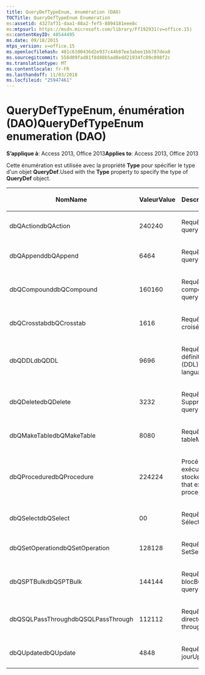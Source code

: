 ```yaml
---
title: QueryDefTypeEnum, énumération (DAO)
TOCTitle: QueryDefTypeEnum Enumeration
ms:assetid: 4327af31-daa1-88a2-fef5-8894181eee8c
ms:mtpsurl: https://msdn.microsoft.com/library/Ff192931(v=office.15)
ms:contentKeyID: 48544495
ms.date: 09/18/2015
mtps_version: v=office.15
ms.openlocfilehash: 401c6100436d2e937c44b07ee3abee1bb787dea8
ms.sourcegitcommit: 558d09fad81f8d80b5ad0edd21934fc09c098f2c
ms.translationtype: MT
ms.contentlocale: fr-FR
ms.lasthandoff: 11/03/2018
ms.locfileid: "25947461"
---
```

# <a name="querydeftypeenum-enumeration-dao"></a><span data-ttu-id="0a8fb-102">QueryDefTypeEnum, énumération (DAO)</span><span class="sxs-lookup"><span data-stu-id="0a8fb-102">QueryDefTypeEnum enumeration (DAO)</span></span>


<span data-ttu-id="0a8fb-103">**S’applique à**: Access 2013, Office 2013</span><span class="sxs-lookup"><span data-stu-id="0a8fb-103">**Applies to**: Access 2013, Office 2013</span></span>

<span data-ttu-id="0a8fb-104">Cette énumération est utilisée avec la propriété **Type** pour spécifier le type d'un objet **QueryDef**.</span><span class="sxs-lookup"><span data-stu-id="0a8fb-104">Used with the **Type** property to specify the type of **QueryDef** object.</span></span>

<table>
<colgroup>
<col style="width: 33%" />
<col style="width: 33%" />
<col style="width: 33%" />
</colgroup>
<thead>
<tr class="header">
<th><p><span data-ttu-id="0a8fb-105">Nom</span><span class="sxs-lookup"><span data-stu-id="0a8fb-105">Name</span></span></p></th>
<th><p><span data-ttu-id="0a8fb-106">Valeur</span><span class="sxs-lookup"><span data-stu-id="0a8fb-106">Value</span></span></p></th>
<th><p><span data-ttu-id="0a8fb-107">Description</span><span class="sxs-lookup"><span data-stu-id="0a8fb-107">Description</span></span></p></th>
</tr>
</thead>
<tbody>
<tr class="odd">
<td><p><span data-ttu-id="0a8fb-108">dbQAction</span><span class="sxs-lookup"><span data-stu-id="0a8fb-108">dbQAction</span></span></p></td>
<td><p><span data-ttu-id="0a8fb-109">240</span><span class="sxs-lookup"><span data-stu-id="0a8fb-109">240</span></span></p></td>
<td><p><span data-ttu-id="0a8fb-110">Requête Action</span><span class="sxs-lookup"><span data-stu-id="0a8fb-110">Action query</span></span></p></td>
</tr>
<tr class="even">
<td><p><span data-ttu-id="0a8fb-111">dbQAppend</span><span class="sxs-lookup"><span data-stu-id="0a8fb-111">dbQAppend</span></span></p></td>
<td><p><span data-ttu-id="0a8fb-112">64</span><span class="sxs-lookup"><span data-stu-id="0a8fb-112">64</span></span></p></td>
<td><p><span data-ttu-id="0a8fb-113">Requête Ajout</span><span class="sxs-lookup"><span data-stu-id="0a8fb-113">Append query</span></span></p></td>
</tr>
<tr class="odd">
<td><p><span data-ttu-id="0a8fb-114">dbQCompound</span><span class="sxs-lookup"><span data-stu-id="0a8fb-114">dbQCompound</span></span></p></td>
<td><p><span data-ttu-id="0a8fb-115">160</span><span class="sxs-lookup"><span data-stu-id="0a8fb-115">160</span></span></p></td>
<td><p><span data-ttu-id="0a8fb-116">Requête composée</span><span class="sxs-lookup"><span data-stu-id="0a8fb-116">Compound query</span></span></p></td>
</tr>
<tr class="even">
<td><p><span data-ttu-id="0a8fb-117">dbQCrosstab</span><span class="sxs-lookup"><span data-stu-id="0a8fb-117">dbQCrosstab</span></span></p></td>
<td><p><span data-ttu-id="0a8fb-118">16</span><span class="sxs-lookup"><span data-stu-id="0a8fb-118">16</span></span></p></td>
<td><p><span data-ttu-id="0a8fb-119">Requête analyse croisée</span><span class="sxs-lookup"><span data-stu-id="0a8fb-119">Crosstab query</span></span></p></td>
</tr>
<tr class="odd">
<td><p><span data-ttu-id="0a8fb-120">dbQDDL</span><span class="sxs-lookup"><span data-stu-id="0a8fb-120">dbQDDL</span></span></p></td>
<td><p><span data-ttu-id="0a8fb-121">96</span><span class="sxs-lookup"><span data-stu-id="0a8fb-121">96</span></span></p></td>
<td><p><span data-ttu-id="0a8fb-122">Requête de langage de définition de données (DDL)</span><span class="sxs-lookup"><span data-stu-id="0a8fb-122">Data-definition language (DDL) query</span></span></p></td>
</tr>
<tr class="even">
<td><p><span data-ttu-id="0a8fb-123">dbQDelete</span><span class="sxs-lookup"><span data-stu-id="0a8fb-123">dbQDelete</span></span></p></td>
<td><p><span data-ttu-id="0a8fb-124">32</span><span class="sxs-lookup"><span data-stu-id="0a8fb-124">32</span></span></p></td>
<td><p><span data-ttu-id="0a8fb-125">Requête Suppression</span><span class="sxs-lookup"><span data-stu-id="0a8fb-125">Delete query</span></span></p></td>
</tr>
<tr class="odd">
<td><p><span data-ttu-id="0a8fb-126">dbQMakeTable</span><span class="sxs-lookup"><span data-stu-id="0a8fb-126">dbQMakeTable</span></span></p></td>
<td><p><span data-ttu-id="0a8fb-127">80</span><span class="sxs-lookup"><span data-stu-id="0a8fb-127">80</span></span></p></td>
<td><p><span data-ttu-id="0a8fb-128">Requête Création de table</span><span class="sxs-lookup"><span data-stu-id="0a8fb-128">Make-table query</span></span></p></td>
</tr>
<tr class="even">
<td><p><span data-ttu-id="0a8fb-129">dbQProcedure</span><span class="sxs-lookup"><span data-stu-id="0a8fb-129">dbQProcedure</span></span></p></td>
<td><p><span data-ttu-id="0a8fb-130">224</span><span class="sxs-lookup"><span data-stu-id="0a8fb-130">224</span></span></p></td>
<td><p><span data-ttu-id="0a8fb-131">Procédure SQL qui exécute une procédure stockée</span><span class="sxs-lookup"><span data-stu-id="0a8fb-131">SQL procedure that executes a stored procedure</span></span></p></td>
</tr>
<tr class="odd">
<td><p><span data-ttu-id="0a8fb-132">dbQSelect</span><span class="sxs-lookup"><span data-stu-id="0a8fb-132">dbQSelect</span></span></p></td>
<td><p><span data-ttu-id="0a8fb-133">0</span><span class="sxs-lookup"><span data-stu-id="0a8fb-133">0</span></span></p></td>
<td><p><span data-ttu-id="0a8fb-134">Requête Sélection</span><span class="sxs-lookup"><span data-stu-id="0a8fb-134">Select query</span></span></p></td>
</tr>
<tr class="even">
<td><p><span data-ttu-id="0a8fb-135">dbQSetOperation</span><span class="sxs-lookup"><span data-stu-id="0a8fb-135">dbQSetOperation</span></span></p></td>
<td><p><span data-ttu-id="0a8fb-136">128</span><span class="sxs-lookup"><span data-stu-id="0a8fb-136">128</span></span></p></td>
<td><p><span data-ttu-id="0a8fb-137">Requête d'opération Set</span><span class="sxs-lookup"><span data-stu-id="0a8fb-137">Set operation query</span></span></p></td>
</tr>
<tr class="odd">
<td><p><span data-ttu-id="0a8fb-138">dbQSPTBulk</span><span class="sxs-lookup"><span data-stu-id="0a8fb-138">dbQSPTBulk</span></span></p></td>
<td><p><span data-ttu-id="0a8fb-139">144</span><span class="sxs-lookup"><span data-stu-id="0a8fb-139">144</span></span></p></td>
<td><p><span data-ttu-id="0a8fb-140">Requête d'opération en bloc</span><span class="sxs-lookup"><span data-stu-id="0a8fb-140">Bulk operation query</span></span></p></td>
</tr>
<tr class="even">
<td><p><span data-ttu-id="0a8fb-141">dbQSQLPassThrough</span><span class="sxs-lookup"><span data-stu-id="0a8fb-141">dbQSQLPassThrough</span></span></p></td>
<td><p><span data-ttu-id="0a8fb-142">112</span><span class="sxs-lookup"><span data-stu-id="0a8fb-142">112</span></span></p></td>
<td><p><span data-ttu-id="0a8fb-143">Requête SQL directe</span><span class="sxs-lookup"><span data-stu-id="0a8fb-143">SQL pass-through query</span></span></p></td>
</tr>
<tr class="odd">
<td><p><span data-ttu-id="0a8fb-144">dbQUpdate</span><span class="sxs-lookup"><span data-stu-id="0a8fb-144">dbQUpdate</span></span></p></td>
<td><p><span data-ttu-id="0a8fb-145">48</span><span class="sxs-lookup"><span data-stu-id="0a8fb-145">48</span></span></p></td>
<td><p><span data-ttu-id="0a8fb-146">Requête Mise à jour</span><span class="sxs-lookup"><span data-stu-id="0a8fb-146">Update query</span></span></p></td>
</tr>
</tbody>
</table>

